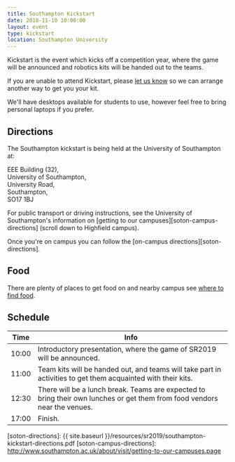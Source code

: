 ```yaml
---
title: Southampton Kickstart
date: 2018-11-10 10:00:00
layout: event
type: kickstart
location: Southampton University
---
```


Kickstart is the event which kicks off a competition year, where the game will
be announced and robotics kits will be handed out to the teams.

If you are unable to attend Kickstart, please [let us know][teams-contact] so we
can arrange another way to get you your kit.

We'll have desktops available for students to use, however feel free to bring personal laptops if you prefer.

## Directions

The Southampton kickstart is being held at the University of Southampton at:

EEE Building (32),  
University of Southampton,  
University Road,  
Southampton,  
SO17 1BJ  

For public transport or driving instructions, see the University of Southampton's information on [getting to our campuses][soton-campus-directions] (scroll down to Highfield campus).

Once you're on campus you can follow the [on-campus directions][soton-directions].

## Food

There are plenty of places to get food on and nearby campus see [where to find food][soton-food-map].

## Schedule

| Time  | Info |
|-------|------|
| 10:00 | Introductory presentation, where the game of SR2019 will be announced. |
| 11:00 | Team kits will be handed out, and teams will take part in activities to get them acquainted with their kits. |
| 12:30 | There will be a lunch break. Teams are expected to bring their own lunches or get them from food vendors near the venues. |
| 17:00 | Finish. |

[teams-contact]: mailto:teams@studentrobotics.org
[soton-food-map]: https://drive.google.com/open?id=1vDqr-yQh-OO7MzVa_OiuKD5xUrEsLprr
[soton-directions]: {{ site.baseurl }}/resources/sr2019/southampton-kickstart-directions.pdf
[soton-campus-directions]: http://www.southampton.ac.uk/about/visit/getting-to-our-campuses.page

